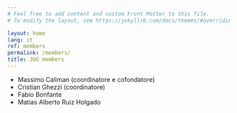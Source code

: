 ```yaml
---
# Feel free to add content and custom Front Matter to this file.
# To modify the layout, see https://jekyllrb.com/docs/themes/#overriding-theme-defaults

layout: home
lang: it
ref: members
permalink: /members/
title: JUG members
---
```


* Massimo Caliman  (coordinatore e cofondatore)
* Cristian Ghezzi  (coordinatore)
* Fabio Bonfante
* Matias Alberto Ruiz Holgado